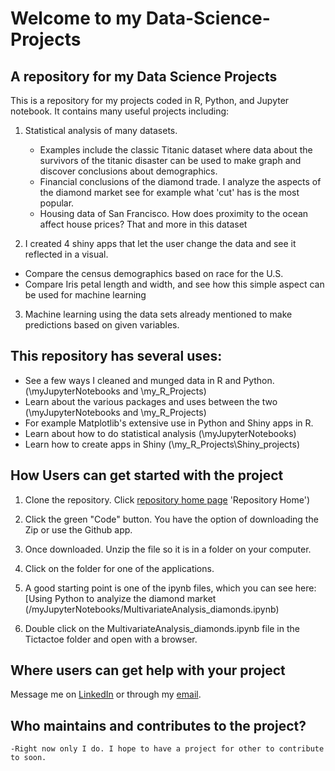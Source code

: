 # Welcome to my Data-Science-Projects
## A repository for my Data Science Projects
This is a repository for my projects coded in R, Python, and Jupyter notebook. It contains many useful projects including:
1. Statistical analysis of many datasets.
   - Examples include the classic Titanic dataset where data about the survivors of the titanic disaster can be used to make graph and discover conclusions about demographics.
   - Financial conclusions of the diamond trade. I analyze the aspects of the diamond market see for example what 'cut' has is the most popular.
   - Housing data of San Francisco. How does proximity to the ocean affect house prices? That and more in this dataset

2.  I created 4 shiny apps that let the user change the data and see it reflected in a visual.
   - Compare the census demographics based on race for the U.S.
   - Compare Iris petal length and width, and see how this simple aspect can be used for machine learning

3.  Machine learning using the data sets already mentioned to make predictions based on given variables.

## This repository has several uses:
- See a few ways I cleaned and munged data in R and Python. (\myJupyterNotebooks and \my_R_Projects)
- Learn about the various packages and uses between the two (\myJupyterNotebooks and \my_R_Projects)
- For example Matplotlib's extensive use in Python and Shiny apps in R.
- Learn about how to do statistical analysis (\myJupyterNotebooks)
- Learn how to create apps in Shiny (\my_R_Projects\Shiny_projects)

## How Users can get started with the project
1. Clone the repository. Click [repository home page](https://github.com/aerapp09/Data-Science-Projects) 'Repository Home')
2. Click the green "Code" button. You have the option of downloading the Zip or use the Github app. 

3. Once downloaded. Unzip the file so it is in a folder on your computer.
   
4. Click on the folder for one of the applications.
   
5. A good starting point is one of the ipynb files, which you can see here:[Using Python to analyize the diamond market (/myJupyterNotebooks/MultivariateAnalysis_diamonds.ipynb)

6. Double click on the MultivariateAnalysis_diamonds.ipynb file in the Tictactoe folder and open with a browser.



## Where users can get help with your project
Message me on [LinkedIn](https://www.linkedin.com/in/austin-develops/) or through my [email](aerapp09@gmail.com).

## Who maintains and contributes to the project?
    -Right now only I do. I hope to have a project for other to contribute to soon. 
